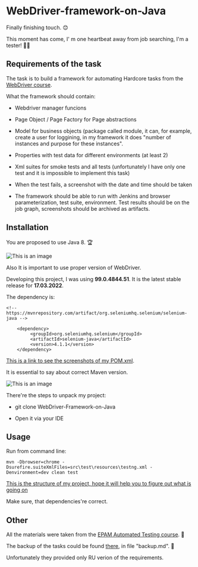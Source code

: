 # WebDriver-framework-on-Java

Finally finishing touch. :blush:

This moment has come, I' m one heartbeat away from job searching, I'm a tester! :office_worker:

## Requirements of the task

The task is to build a framework for automating Hardcore tasks from the [WebDriver course](https://github.com/eerty1/Selenium-WebDriver-on-Java.git).

What the framework should contain:

* Webdriver manager funcions

* Page Object / Page Factory for Page abstractions

* Model for business objects (package called module, it can, for example, create a user for loggining, in my framework it does "number of instances and purpose for these instances".

* Properties with test data for different environments (at least 2)

* Xml suites for smoke tests and all tests (unfortunately I have only one test and it is impossible to implement this task)

* When the test fails, a screenshot with the date and time should be taken

* The framework should be able to run with Jenkins and browser parameterization, test suite, environment. Test results should be on the job graph, screenshots should be archived as artifacts.

## Installation

You are proposed to use Java 8. :trophy:

![This is an image](https://i.ibb.co/LNW93hG/javaversion.png)

Also It is important to use proper version of WebDriver.

Developing this project, I was using **99.0.4844.51**. It is the latest stable release for **17.03.2022**.

The dependency is: 

    <!-- https://mvnrepository.com/artifact/org.seleniumhq.selenium/selenium-java -->

        <dependency>
             <groupId>org.seleniumhq.selenium</groupId>
             <artifactId>selenium-java</artifactId>
             <version>4.1.1</version>
        </dependency>

[This is a link to see the screenshots of my POM.xml](https://ibb.co/album/9ZjWVn).

It is essential to say about correct Maven version.

![This is an image](https://i.ibb.co/kSLL33z/image.png)

There're the steps to unpack my project: 

* git clone WebDriver-Framework-on-Java

* Open it via your IDE

## Usage

Run from command line: 

    mvn -Dbrowser=chrome -Dsurefire.suiteXmlFiles=src\test\resources\testng.xml -Denvironment=dev clean test

[This is the structure of my project, hope it will help you to figure out what is going on](https://i.ibb.co/ySnZMq6/structureframework.png)

Make sure, that dependencies're correct.

## Other
 
All the materials were taken from the [EPAM Automated Testing course](https://training.epam.com/#!/Training/3044?lang=en). :test_tube:

The backup of the tasks could be found [there](https://github.com/vitalliuss/automation-training.git), in file "backup.md". :file_folder:

Unfortunately they provided only RU verion of the requirements.